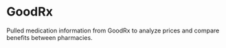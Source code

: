 # GoodRx
Pulled medication information from GoodRx to analyze prices and compare benefits between pharmacies. 
